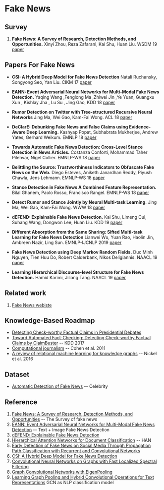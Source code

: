 # Fake News

## Survey
1. **Fake News: A Survey of Research, Detection Methods, and Opportunities.** Xinyi Zhou, Reza Zafarani, Kai Shu, Huan Liu. WSDM 19 [paper](https://dl.acm.org/doi/10.1145/3289600.3291382)

## Papers For Fake News

* **CSI: A Hybrid Deep Model for Fake News Detection** Natali Ruchansky, Songyong Seo, Yan Liu. CIKM 17 [paper](https://dl.acm.org/doi/10.1145/3132847.3132877)

* **EANN: Event Adversarial Neural Networks for Multi-Modal Fake News Detection.** Yaqing Wang ,Fenglong Ma ,Zhiwei Jin ,Ye Yuan, Guangxu Xun , Kishlay Jha , Lu Su , Jing Gao, KDD 18 [paper](https://dl.acm.org/citation.cfm?id=3219819.3219903)

* **Rumor Detection on Twitter with Tree-structured Recursive Neural Networks** Jing Ma, Wei Gao, Kam-Fai Wong. ACL 18 [paper](https://www.aclweb.org/anthology/P18-1184/)

* **DeClarE: Debunking Fake News and False Claims using Evidence-Aware Deep Learning.** Kashyap Popat, Subhabrata Mukherjee, Andrew Yates, Gerhard Weikum. EMNLP 18 [paper](https://www.aclweb.org/anthology/D18-1003/)

* **Towards Automatic Fake News Detection: Cross-Level Stance Detection in News Articles.** Costanza Conforti, Mohammad Taher Pilehvar, Nigel Collier. EMNLP-WS 18 [paper](https://www.aclweb.org/anthology/W18-5507/)

* **Belittling the Source: Trustworthiness Indicators to Obfuscate Fake News on the Web.** Diego Esteves, Aniketh Janardhan Reddy, Piyush Chawla, Jens Lehmann. EMNLP-WS 18 [paper](https://www.aclweb.org/anthology/W18-5508/)

* **Stance Detection in Fake News A Combined Feature Representation.** Bilal Ghanem, Paolo Rosso, Francisco Rangel. EMNLP-WS 18 [paper](https://www.aclweb.org/anthology/W18-5510/)

* **Detect Rumor and Stance Jointly by Neural Multi-task Learning.** Jing Ma, Wei Gao, Kam-Fai Wong. WWW 18 [paper](https://dl.acm.org/doi/10.1145/3184558.3188729)

* **dEFEND: Explainable Fake News Detection.** Kai Shu, Limeng Cui, Suhang Wang, Dongwon Lee, Huan Liu. KDD 19 [paper](https://www.kdd.org/kdd2019/accepted-papers/view/defend-explainable-fake-news-detection)

* **Different Absorption from the Same Sharing: Sifted Multi-task Learning for Fake News Detection** Lianwei Wu, Yuan Rao, Haolin Jin, Ambreen Nazir, Ling Sun. EMNLP-IJCNLP 2019 [paper](https://www.aclweb.org/anthology/D19-1471/)

* **Fake News Detection using Deep Markov Random Fields.** Duc Minh Nguyen, Tien Huu Do, Robert Calderbank, Nikos Deligiannis. NAACL 19 [paper](https://www.aclweb.org/anthology/N19-1141/)

* **Learning Hierarchical Discourse-level Structure for Fake News Detection.** Hamid Karimi, Jiliang Tang. NAACL 19 [paper](https://www.aclweb.org/anthology/N19-1347/)

## Related work
1. [Fake News webiste](https://www.fake-news-tutorial.com/)

## Knowledge-Based Roadmap
* [Detecting Check-worthy Factual Claims in Presidential Debates](https://dl.acm.org/doi/10.1145/2806416.2806652)
* [Toward Automated Fact-Checking: Detecting Check-worthy Factual Claims by ClaimBuster](https://dl.acm.org/doi/pdf/10.1145/3097983.3098131?download=true) -- KDD 2017
* [Computational journalism](https://dl.acm.org/doi/10.1145/2001269.2001288) -- Cohen et al. 2011
* [A review of relational machine learning for knowledge graphs](https://arxiv.org/abs/1503.00759) -- Nickel et al. 2016

## Dataset
* [Automatic Detection of Fake News](https://web.eecs.umich.edu/~mihalcea/papers/perezrosas.coling18.pdf) -- Celebrity

## Reference
1. [Fake News: A Survey of Research, Detection Methods, and Opportunities](https://arxiv.org/abs/1812.00315) -- The Survey of fake news
2. [EANN: Event Adversarial Neural Networks for Multi-Modal Fake News Detection](https://dl.acm.org/citation.cfm?id=3219819.3219903) -- Text + Image Fake News Detection
3. [dEFEND: Explainable Fake News Detection](https://www.kdd.org/kdd2019/accepted-papers/view/defend-explainable-fake-news-detection)
4. [Hierarchical Attention Networks for Document Classification](https://www.aclweb.org/anthology/P16-2034/) -- HAN
5. [Early Detection of Fake News on Social Media Through Propagation Path Classification with Recurrent and Convolutional Networks](https://www.semanticscholar.org/paper/Early-Detection-of-Fake-News-on-Social-Media-Path-Liu-Wu/d124b561ea719ab3bca419336d5d9c8a6c5f7ae8)
6. [CSI: A Hybrid Deep Model for Fake News Detection](https://arxiv.org/abs/1703.06959)
7. [Convolutional Neural Networks on Graphs with Fast Localized Spectral Filtering](https://arxiv.org/abs/1606.09375)
8. [Graph Convolutional Networks with EigenPooling](https://dl.acm.org/doi/pdf/10.1145/3292500.3330982?download=true)
9. [Learning Graph Pooling and Hybrid Convolutional Operations for Text Representations](https://arxiv.org/pdf/1901.06965.pdf) GCN as NLP classification model
